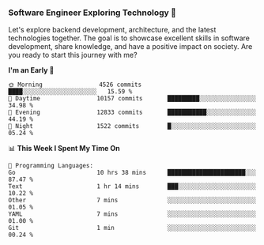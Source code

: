 ### Software Engineer Exploring Technology 🚀 

Let's explore backend development, architecture, and the latest technologies together. The goal is to showcase excellent skills in software development, share knowledge, and have a positive impact on society. Are you ready to start this journey with me?

<!--START_SECTION:waka-->
**I'm an Early 🐤** 

```text
🌞 Morning                4526 commits        ████░░░░░░░░░░░░░░░░░░░░░   15.59 % 
🌆 Daytime                10157 commits       █████████░░░░░░░░░░░░░░░░   34.98 % 
🌃 Evening                12833 commits       ███████████░░░░░░░░░░░░░░   44.19 % 
🌙 Night                  1522 commits        █░░░░░░░░░░░░░░░░░░░░░░░░   05.24 % 
```


📊 **This Week I Spent My Time On** 

```text
💬 Programming Languages: 
Go                       10 hrs 38 mins      ██████████████████████░░░   87.47 % 
Text                     1 hr 14 mins        ███░░░░░░░░░░░░░░░░░░░░░░   10.22 % 
Other                    7 mins              ░░░░░░░░░░░░░░░░░░░░░░░░░   01.05 % 
YAML                     7 mins              ░░░░░░░░░░░░░░░░░░░░░░░░░   01.00 % 
Git                      1 min               ░░░░░░░░░░░░░░░░░░░░░░░░░   00.24 % 
```


<!--END_SECTION:waka-->
